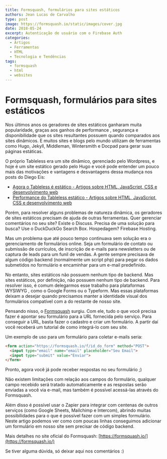 ```yaml
---
title: Formsquash, formulários para sites estáticos
authors: Jean Lucas de Carvalho
type: post
image: https://formsquash.io/static/images/cover.jpg
date: 2018-05-24
excerpt: Autenticação de usuário com o Firebase Auth
categories:
  - Artigos
  - Ferramentas
  - HTML
  - Tecnologia e Tendências
tags:
  - formsquash
  - html
  - websites
---
```


# Formsquash, formulários para sites estáticos
Nos últimos anos os geradores de sites estáticos ganharam muita popularidade, graças aos ganhos de performance , segurança e disponibilidade que os sites resultantes possuem quando comparados aos sites dinâmicos. E muitos sites e blogs pelo mundo utilizam de ferramentas como Hugo, Jekyll, Middleman, Wintersmith e Docpad para gerar suas páginas estáticas.

O próprio Tableless era um site dinâmico, gerenciado pelo Wordpress, e hoje é um site estático gerado pelo Hugo e você pode entender um pouco mais das motivações e vantagens e desvantagens dessa mudança nos posts do Diego Eis:

- [Agora o Tableless é estático - Artigos sobre HTML, JavaScript, CSS e desenvolvimento web](https://tableless.com.br/site-tableless-estatico/)
- [Performance do Tableless estático - Artigos sobre HTML, JavaScript, CSS e desenvolvimento web](https://tableless.com.br/velocidade-tableless-estatico/)

Porém, para resolver alguns problemas de natureza dinâmica, os geradores de sites estáticos precisam de ajuda de outras ferramentas. Quer gerenciar comentários no seu site? Existe o Discuss. Precisa de uma solução para busca? Use o DuckDuckGo Search Box. Hospedagem? Firebase Hosting.

Mas um problema que até pouco tempo continuava sem solução era o gerenciamento de formulários online. Seja um formulário de contato ou submissão de currículos, de inscrição de e-mails para newsletters ou de captura de leads para um funil de vendas. A gente sempre precisava de algum código backend (normalmente um script php) para pegar os dados submetidos no formulário e encaminhar para um e-mail predefinido.

No entanto, sites estáticos não possuem nenhum tipo de backend. Mas sites estáticos, por definição, não possuem nenhum tipo de backend. Para resolver isso, é comum delegarmos esse trabalho para plataformas WYSIWYG , como o Google Forms ou o Typeform. Mas essas plataformas deixam a desejar quando precisamos manter a identidade visual dos formulários compatível com a do restante de nosso site.

Pensando nisso, o [Formsquash](https://formsquash.io/) surgiu. Com ele, tudo o que você precisa fazer é apontar seu formulário para a URL fornecida pelo serviço. Para conseguir a URL, basta fazer o cadastro e criar um formulário. A partir daí você receberá um tutorial de como integrá-lo com seu site.

Um exemplo de uso para um formulário para coletar e-mails seria:

```html
<form action="https://formsquash.io/f/id_do_form" method="POST">
  <input type="email" name="email" placeholder="Seu Email">
  <input type="submit" value="Enviar">
</form>
```

Pronto, agora você já pode receber respostas no seu formulário ;)

Não existem limitações com relação aos campos do formulário, qualquer campo recebido será tratado automaticamente e as respostas serão enviadas a você via e-mail, mas também é possível acessá-las através do Formsquash.

Além disso é possível usar o Zapier para integrar com centenas de outros serviços (como Google Sheets, Mailchimp e Intercom), abrindo muitas possibilidades para o que é possível fazer com um simples formulário. Neste artigo podemos ver como com poucas linhas conseguimos adicionar um formulário em nosso site sem precisar de código backend. 

Mais detalhes no site oficial do Formsquash: [https://formsquash.io/](https://formsquash.io/)

Se tiver alguma dúvida, só deixar aqui nos comentários :)
